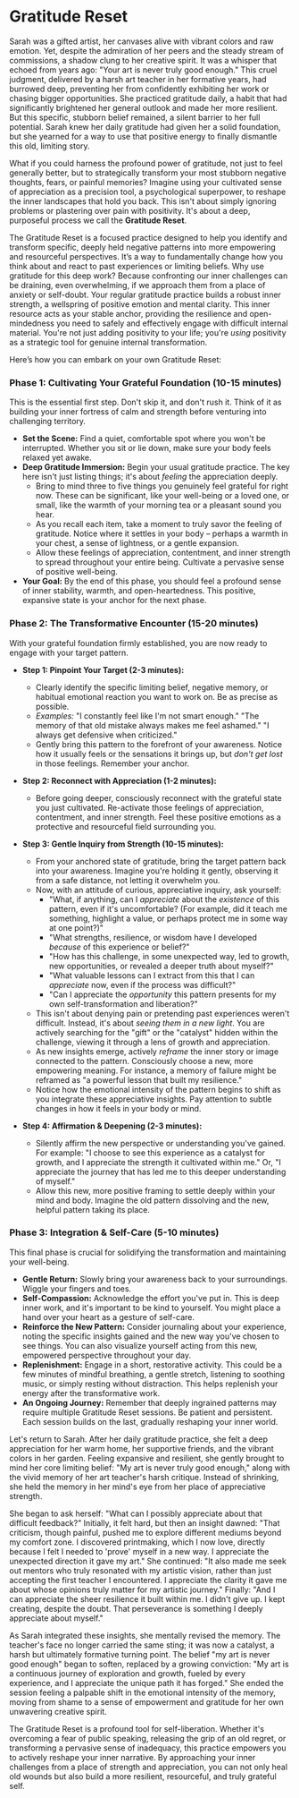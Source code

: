 # Gratitude Reset

Sarah was a gifted artist, her canvases alive with vibrant colors and raw emotion. Yet, despite the admiration of her peers and the steady stream of commissions, a shadow clung to her creative spirit. It was a whisper that echoed from years ago: "Your art is never truly good enough." This cruel judgment, delivered by a harsh art teacher in her formative years, had burrowed deep, preventing her from confidently exhibiting her work or chasing bigger opportunities. She practiced gratitude daily, a habit that had significantly brightened her general outlook and made her more resilient. But this specific, stubborn belief remained, a silent barrier to her full potential. Sarah knew her daily gratitude had given her a solid foundation, but she yearned for a way to use that positive energy to finally dismantle this old, limiting story.

What if you could harness the profound power of gratitude, not just to feel generally better, but to strategically transform your most stubborn negative thoughts, fears, or painful memories? Imagine using your cultivated sense of appreciation as a precision tool, a psychological superpower, to reshape the inner landscapes that hold you back. This isn't about simply ignoring problems or plastering over pain with positivity. It's about a deep, purposeful process we call the **Gratitude Reset**.

The Gratitude Reset is a focused practice designed to help you identify and transform specific, deeply held negative patterns into more empowering and resourceful perspectives. It’s a way to fundamentally change how you think about and react to past experiences or limiting beliefs. Why use gratitude for this deep work? Because confronting our inner challenges can be draining, even overwhelming, if we approach them from a place of anxiety or self-doubt. Your regular gratitude practice builds a robust inner strength, a wellspring of positive emotion and mental clarity. This inner resource acts as your stable anchor, providing the resilience and open-mindedness you need to safely and effectively engage with difficult internal material. You're not just adding positivity to your life; you're *using* positivity as a strategic tool for genuine internal transformation.

Here’s how you can embark on your own Gratitude Reset:

### Phase 1: Cultivating Your Grateful Foundation (10-15 minutes)

This is the essential first step. Don't skip it, and don't rush it. Think of it as building your inner fortress of calm and strength before venturing into challenging territory.

*   **Set the Scene:** Find a quiet, comfortable spot where you won't be interrupted. Whether you sit or lie down, make sure your body feels relaxed yet awake.
*   **Deep Gratitude Immersion:** Begin your usual gratitude practice. The key here isn't just listing things; it's about *feeling* the appreciation deeply.
    *   Bring to mind three to five things you genuinely feel grateful for right now. These can be significant, like your well-being or a loved one, or small, like the warmth of your morning tea or a pleasant sound you hear.
    *   As you recall each item, take a moment to truly savor the feeling of gratitude. Notice where it settles in your body – perhaps a warmth in your chest, a sense of lightness, or a gentle expansion.
    *   Allow these feelings of appreciation, contentment, and inner strength to spread throughout your entire being. Cultivate a pervasive sense of positive well-being.
*   **Your Goal:** By the end of this phase, you should feel a profound sense of inner stability, warmth, and open-heartedness. This positive, expansive state is your anchor for the next phase.

### Phase 2: The Transformative Encounter (15-20 minutes)

With your grateful foundation firmly established, you are now ready to engage with your target pattern.

*   **Step 1: Pinpoint Your Target (2-3 minutes):**
    *   Clearly identify the specific limiting belief, negative memory, or habitual emotional reaction you want to work on. Be as precise as possible.
    *   *Examples:* "I constantly feel like I'm not smart enough." "The memory of that old mistake always makes me feel ashamed." "I always get defensive when criticized."
    *   Gently bring this pattern to the forefront of your awareness. Notice how it usually feels or the sensations it brings up, but *don't get lost* in those feelings. Remember your anchor.

*   **Step 2: Reconnect with Appreciation (1-2 minutes):**
    *   Before going deeper, consciously reconnect with the grateful state you just cultivated. Re-activate those feelings of appreciation, contentment, and inner strength. Feel these positive emotions as a protective and resourceful field surrounding you.

*   **Step 3: Gentle Inquiry from Strength (10-15 minutes):**
    *   From your anchored state of gratitude, bring the target pattern back into your awareness. Imagine you're holding it gently, observing it from a safe distance, not letting it overwhelm you.
    *   Now, with an attitude of curious, appreciative inquiry, ask yourself:
        *   "What, if anything, can I *appreciate* about the *existence* of this pattern, even if it's uncomfortable? (For example, did it teach me something, highlight a value, or perhaps protect me in some way at one point?)"
        *   "What strengths, resilience, or wisdom have I developed *because* of this experience or belief?"
        *   "How has this challenge, in some unexpected way, led to growth, new opportunities, or revealed a deeper truth about myself?"
        *   "What valuable lessons can I extract from this that I can *appreciate* now, even if the process was difficult?"
        *   "Can I appreciate the *opportunity* this pattern presents for my own self-transformation and liberation?"
    *   This isn't about denying pain or pretending past experiences weren't difficult. Instead, it's about *seeing them in a new light*. You are actively searching for the "gift" or the "catalyst" hidden within the challenge, viewing it through a lens of growth and appreciation.
    *   As new insights emerge, actively *reframe* the inner story or image connected to the pattern. Consciously choose a new, more empowering meaning. For instance, a memory of failure might be reframed as "a powerful lesson that built my resilience."
    *   Notice how the emotional intensity of the pattern begins to shift as you integrate these appreciative insights. Pay attention to subtle changes in how it feels in your body or mind.

*   **Step 4: Affirmation & Deepening (2-3 minutes):**
    *   Silently affirm the new perspective or understanding you've gained. For example: "I choose to see this experience as a catalyst for growth, and I appreciate the strength it cultivated within me." Or, "I appreciate the journey that has led me to this deeper understanding of myself."
    *   Allow this new, more positive framing to settle deeply within your mind and body. Imagine the old pattern dissolving and the new, helpful pattern taking its place.

### Phase 3: Integration & Self-Care (5-10 minutes)

This final phase is crucial for solidifying the transformation and maintaining your well-being.

*   **Gentle Return:** Slowly bring your awareness back to your surroundings. Wiggle your fingers and toes.
*   **Self-Compassion:** Acknowledge the effort you've put in. This is deep inner work, and it's important to be kind to yourself. You might place a hand over your heart as a gesture of self-care.
*   **Reinforce the New Pattern:** Consider journaling about your experience, noting the specific insights gained and the new way you've chosen to see things. You can also visualize yourself acting from this new, empowered perspective throughout your day.
*   **Replenishment:** Engage in a short, restorative activity. This could be a few minutes of mindful breathing, a gentle stretch, listening to soothing music, or simply resting without distraction. This helps replenish your energy after the transformative work.
*   **An Ongoing Journey:** Remember that deeply ingrained patterns may require multiple Gratitude Reset sessions. Be patient and persistent. Each session builds on the last, gradually reshaping your inner world.

Let's return to Sarah. After her daily gratitude practice, she felt a deep appreciation for her warm home, her supportive friends, and the vibrant colors in her garden. Feeling expansive and resilient, she gently brought to mind her core limiting belief: "My art is never truly good enough," along with the vivid memory of her art teacher's harsh critique. Instead of shrinking, she held the memory in her mind's eye from her place of appreciative strength.

She began to ask herself: "What can I possibly appreciate about that difficult feedback?" Initially, it felt hard, but then an insight dawned: "That criticism, though painful, pushed me to explore different mediums beyond my comfort zone. I discovered printmaking, which I now love, directly because I felt I needed to 'prove' myself in a new way. I appreciate the unexpected direction it gave my art." She continued: "It also made me seek out mentors who truly resonated with my artistic vision, rather than just accepting the first teacher I encountered. I appreciate the clarity it gave me about whose opinions truly matter for my artistic journey." Finally: "And I can appreciate the sheer resilience it built within me. I didn't give up. I kept creating, despite the doubt. That perseverance is something I deeply appreciate about myself."

As Sarah integrated these insights, she mentally revised the memory. The teacher's face no longer carried the same sting; it was now a catalyst, a harsh but ultimately formative turning point. The belief "my art is never good enough" began to soften, replaced by a growing conviction: "My art is a continuous journey of exploration and growth, fueled by every experience, and I appreciate the unique path it has forged." She ended the session feeling a palpable shift in the emotional intensity of the memory, moving from shame to a sense of empowerment and gratitude for her own unwavering creative spirit.

The Gratitude Reset is a profound tool for self-liberation. Whether it's overcoming a fear of public speaking, releasing the grip of an old regret, or transforming a pervasive sense of inadequacy, this practice empowers you to actively reshape your inner narrative. By approaching your inner challenges from a place of strength and appreciation, you can not only heal old wounds but also build a more resilient, resourceful, and truly grateful self.